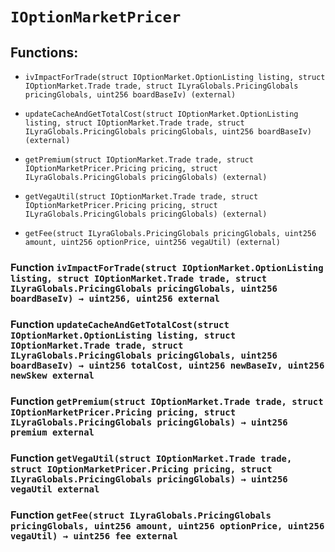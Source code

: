 # `IOptionMarketPricer`

## Functions:

- `ivImpactForTrade(struct IOptionMarket.OptionListing listing, struct IOptionMarket.Trade trade, struct ILyraGlobals.PricingGlobals pricingGlobals, uint256 boardBaseIv) (external)`

- `updateCacheAndGetTotalCost(struct IOptionMarket.OptionListing listing, struct IOptionMarket.Trade trade, struct ILyraGlobals.PricingGlobals pricingGlobals, uint256 boardBaseIv) (external)`

- `getPremium(struct IOptionMarket.Trade trade, struct IOptionMarketPricer.Pricing pricing, struct ILyraGlobals.PricingGlobals pricingGlobals) (external)`

- `getVegaUtil(struct IOptionMarket.Trade trade, struct IOptionMarketPricer.Pricing pricing, struct ILyraGlobals.PricingGlobals pricingGlobals) (external)`

- `getFee(struct ILyraGlobals.PricingGlobals pricingGlobals, uint256 amount, uint256 optionPrice, uint256 vegaUtil) (external)`

### Function `ivImpactForTrade(struct IOptionMarket.OptionListing listing, struct IOptionMarket.Trade trade, struct ILyraGlobals.PricingGlobals pricingGlobals, uint256 boardBaseIv) → uint256, uint256 external`

### Function `updateCacheAndGetTotalCost(struct IOptionMarket.OptionListing listing, struct IOptionMarket.Trade trade, struct ILyraGlobals.PricingGlobals pricingGlobals, uint256 boardBaseIv) → uint256 totalCost, uint256 newBaseIv, uint256 newSkew external`

### Function `getPremium(struct IOptionMarket.Trade trade, struct IOptionMarketPricer.Pricing pricing, struct ILyraGlobals.PricingGlobals pricingGlobals) → uint256 premium external`

### Function `getVegaUtil(struct IOptionMarket.Trade trade, struct IOptionMarketPricer.Pricing pricing, struct ILyraGlobals.PricingGlobals pricingGlobals) → uint256 vegaUtil external`

### Function `getFee(struct ILyraGlobals.PricingGlobals pricingGlobals, uint256 amount, uint256 optionPrice, uint256 vegaUtil) → uint256 fee external`
